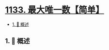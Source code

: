 # [1133. 最大唯一数【简单】](https://github.com/tnotesjs/TNotes.leetcode/tree/main/notes/1133.%20%E6%9C%80%E5%A4%A7%E5%94%AF%E4%B8%80%E6%95%B0%E3%80%90%E7%AE%80%E5%8D%95%E3%80%91)

<!-- region:toc -->

- [1. 📝 概述](#1--概述)

<!-- endregion:toc -->

## 1. 📝 概述
